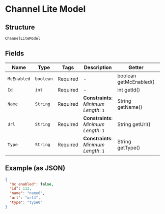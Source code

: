
# Channel Lite Model

## Structure

`ChannelLiteModel`

## Fields

| Name | Type | Tags | Description | Getter | Setter |
|  --- | --- | --- | --- | --- | --- |
| `McEnabled` | `boolean` | Required | - | boolean getMcEnabled() | setMcEnabled(boolean mcEnabled) |
| `Id` | `int` | Required | - | int getId() | setId(int id) |
| `Name` | `String` | Required | **Constraints**: *Minimum Length*: `1` | String getName() | setName(String name) |
| `Url` | `String` | Required | **Constraints**: *Minimum Length*: `1` | String getUrl() | setUrl(String url) |
| `Type` | `String` | Required | **Constraints**: *Minimum Length*: `1` | String getType() | setType(String type) |

## Example (as JSON)

```json
{
  "mc_enabled": false,
  "id": 112,
  "name": "name0",
  "url": "url4",
  "type": "type0"
}
```


